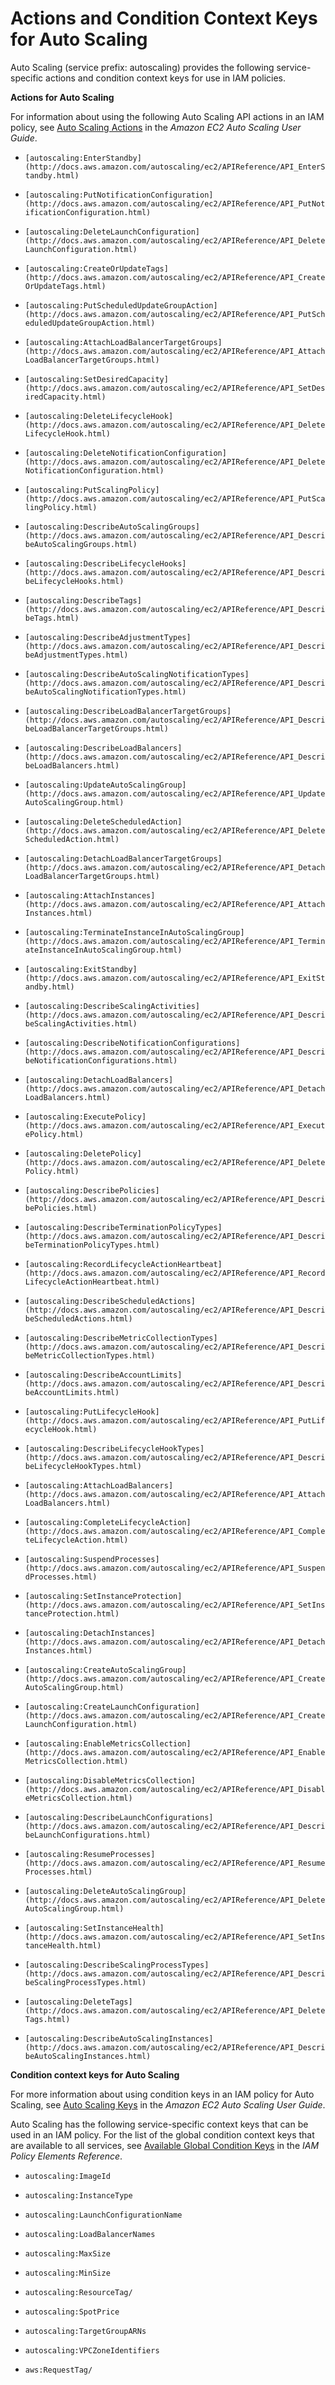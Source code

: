 # Actions and Condition Context Keys for Auto Scaling<a name="list_autoscaling"></a>

Auto Scaling \(service prefix: autoscaling\) provides the following service\-specific actions and condition context keys for use in IAM policies\.

**Actions for Auto Scaling**

For information about using the following Auto Scaling API actions in an IAM policy, see [Auto Scaling Actions](http://docs.aws.amazon.com/autoscaling/latest/userguide/IAM.html#UsingWithAutoScaling_Actions) in the *Amazon EC2 Auto Scaling User Guide*\.

+ `[autoscaling:EnterStandby](http://docs.aws.amazon.com/autoscaling/ec2/APIReference/API_EnterStandby.html)`

+ `[autoscaling:PutNotificationConfiguration](http://docs.aws.amazon.com/autoscaling/ec2/APIReference/API_PutNotificationConfiguration.html)`

+ `[autoscaling:DeleteLaunchConfiguration](http://docs.aws.amazon.com/autoscaling/ec2/APIReference/API_DeleteLaunchConfiguration.html)`

+ `[autoscaling:CreateOrUpdateTags](http://docs.aws.amazon.com/autoscaling/ec2/APIReference/API_CreateOrUpdateTags.html)`

+ `[autoscaling:PutScheduledUpdateGroupAction](http://docs.aws.amazon.com/autoscaling/ec2/APIReference/API_PutScheduledUpdateGroupAction.html)`

+ `[autoscaling:AttachLoadBalancerTargetGroups](http://docs.aws.amazon.com/autoscaling/ec2/APIReference/API_AttachLoadBalancerTargetGroups.html)`

+ `[autoscaling:SetDesiredCapacity](http://docs.aws.amazon.com/autoscaling/ec2/APIReference/API_SetDesiredCapacity.html)`

+ `[autoscaling:DeleteLifecycleHook](http://docs.aws.amazon.com/autoscaling/ec2/APIReference/API_DeleteLifecycleHook.html)`

+ `[autoscaling:DeleteNotificationConfiguration](http://docs.aws.amazon.com/autoscaling/ec2/APIReference/API_DeleteNotificationConfiguration.html)`

+ `[autoscaling:PutScalingPolicy](http://docs.aws.amazon.com/autoscaling/ec2/APIReference/API_PutScalingPolicy.html)`

+ `[autoscaling:DescribeAutoScalingGroups](http://docs.aws.amazon.com/autoscaling/ec2/APIReference/API_DescribeAutoScalingGroups.html)`

+ `[autoscaling:DescribeLifecycleHooks](http://docs.aws.amazon.com/autoscaling/ec2/APIReference/API_DescribeLifecycleHooks.html)`

+ `[autoscaling:DescribeTags](http://docs.aws.amazon.com/autoscaling/ec2/APIReference/API_DescribeTags.html)`

+ `[autoscaling:DescribeAdjustmentTypes](http://docs.aws.amazon.com/autoscaling/ec2/APIReference/API_DescribeAdjustmentTypes.html)`

+ `[autoscaling:DescribeAutoScalingNotificationTypes](http://docs.aws.amazon.com/autoscaling/ec2/APIReference/API_DescribeAutoScalingNotificationTypes.html)`

+ `[autoscaling:DescribeLoadBalancerTargetGroups](http://docs.aws.amazon.com/autoscaling/ec2/APIReference/API_DescribeLoadBalancerTargetGroups.html)`

+ `[autoscaling:DescribeLoadBalancers](http://docs.aws.amazon.com/autoscaling/ec2/APIReference/API_DescribeLoadBalancers.html)`

+ `[autoscaling:UpdateAutoScalingGroup](http://docs.aws.amazon.com/autoscaling/ec2/APIReference/API_UpdateAutoScalingGroup.html)`

+ `[autoscaling:DeleteScheduledAction](http://docs.aws.amazon.com/autoscaling/ec2/APIReference/API_DeleteScheduledAction.html)`

+ `[autoscaling:DetachLoadBalancerTargetGroups](http://docs.aws.amazon.com/autoscaling/ec2/APIReference/API_DetachLoadBalancerTargetGroups.html)`

+ `[autoscaling:AttachInstances](http://docs.aws.amazon.com/autoscaling/ec2/APIReference/API_AttachInstances.html)`

+ `[autoscaling:TerminateInstanceInAutoScalingGroup](http://docs.aws.amazon.com/autoscaling/ec2/APIReference/API_TerminateInstanceInAutoScalingGroup.html)`

+ `[autoscaling:ExitStandby](http://docs.aws.amazon.com/autoscaling/ec2/APIReference/API_ExitStandby.html)`

+ `[autoscaling:DescribeScalingActivities](http://docs.aws.amazon.com/autoscaling/ec2/APIReference/API_DescribeScalingActivities.html)`

+ `[autoscaling:DescribeNotificationConfigurations](http://docs.aws.amazon.com/autoscaling/ec2/APIReference/API_DescribeNotificationConfigurations.html)`

+ `[autoscaling:DetachLoadBalancers](http://docs.aws.amazon.com/autoscaling/ec2/APIReference/API_DetachLoadBalancers.html)`

+ `[autoscaling:ExecutePolicy](http://docs.aws.amazon.com/autoscaling/ec2/APIReference/API_ExecutePolicy.html)`

+ `[autoscaling:DeletePolicy](http://docs.aws.amazon.com/autoscaling/ec2/APIReference/API_DeletePolicy.html)`

+ `[autoscaling:DescribePolicies](http://docs.aws.amazon.com/autoscaling/ec2/APIReference/API_DescribePolicies.html)`

+ `[autoscaling:DescribeTerminationPolicyTypes](http://docs.aws.amazon.com/autoscaling/ec2/APIReference/API_DescribeTerminationPolicyTypes.html)`

+ `[autoscaling:RecordLifecycleActionHeartbeat](http://docs.aws.amazon.com/autoscaling/ec2/APIReference/API_RecordLifecycleActionHeartbeat.html)`

+ `[autoscaling:DescribeScheduledActions](http://docs.aws.amazon.com/autoscaling/ec2/APIReference/API_DescribeScheduledActions.html)`

+ `[autoscaling:DescribeMetricCollectionTypes](http://docs.aws.amazon.com/autoscaling/ec2/APIReference/API_DescribeMetricCollectionTypes.html)`

+ `[autoscaling:DescribeAccountLimits](http://docs.aws.amazon.com/autoscaling/ec2/APIReference/API_DescribeAccountLimits.html)`

+ `[autoscaling:PutLifecycleHook](http://docs.aws.amazon.com/autoscaling/ec2/APIReference/API_PutLifecycleHook.html)`

+ `[autoscaling:DescribeLifecycleHookTypes](http://docs.aws.amazon.com/autoscaling/ec2/APIReference/API_DescribeLifecycleHookTypes.html)`

+ `[autoscaling:AttachLoadBalancers](http://docs.aws.amazon.com/autoscaling/ec2/APIReference/API_AttachLoadBalancers.html)`

+ `[autoscaling:CompleteLifecycleAction](http://docs.aws.amazon.com/autoscaling/ec2/APIReference/API_CompleteLifecycleAction.html)`

+ `[autoscaling:SuspendProcesses](http://docs.aws.amazon.com/autoscaling/ec2/APIReference/API_SuspendProcesses.html)`

+ `[autoscaling:SetInstanceProtection](http://docs.aws.amazon.com/autoscaling/ec2/APIReference/API_SetInstanceProtection.html)`

+ `[autoscaling:DetachInstances](http://docs.aws.amazon.com/autoscaling/ec2/APIReference/API_DetachInstances.html)`

+ `[autoscaling:CreateAutoScalingGroup](http://docs.aws.amazon.com/autoscaling/ec2/APIReference/API_CreateAutoScalingGroup.html)`

+ `[autoscaling:CreateLaunchConfiguration](http://docs.aws.amazon.com/autoscaling/ec2/APIReference/API_CreateLaunchConfiguration.html)`

+ `[autoscaling:EnableMetricsCollection](http://docs.aws.amazon.com/autoscaling/ec2/APIReference/API_EnableMetricsCollection.html)`

+ `[autoscaling:DisableMetricsCollection](http://docs.aws.amazon.com/autoscaling/ec2/APIReference/API_DisableMetricsCollection.html)`

+ `[autoscaling:DescribeLaunchConfigurations](http://docs.aws.amazon.com/autoscaling/ec2/APIReference/API_DescribeLaunchConfigurations.html)`

+ `[autoscaling:ResumeProcesses](http://docs.aws.amazon.com/autoscaling/ec2/APIReference/API_ResumeProcesses.html)`

+ `[autoscaling:DeleteAutoScalingGroup](http://docs.aws.amazon.com/autoscaling/ec2/APIReference/API_DeleteAutoScalingGroup.html)`

+ `[autoscaling:SetInstanceHealth](http://docs.aws.amazon.com/autoscaling/ec2/APIReference/API_SetInstanceHealth.html)`

+ `[autoscaling:DescribeScalingProcessTypes](http://docs.aws.amazon.com/autoscaling/ec2/APIReference/API_DescribeScalingProcessTypes.html)`

+ `[autoscaling:DeleteTags](http://docs.aws.amazon.com/autoscaling/ec2/APIReference/API_DeleteTags.html)`

+ `[autoscaling:DescribeAutoScalingInstances](http://docs.aws.amazon.com/autoscaling/ec2/APIReference/API_DescribeAutoScalingInstances.html)`

**Condition context keys for Auto Scaling**

For more information about using condition keys in an IAM policy for Auto Scaling, see [Auto Scaling Keys](http://docs.aws.amazon.com/autoscaling/latest/userguide/IAM.html#UsingWithAutoScaling_Actions) in the *Amazon EC2 Auto Scaling User Guide*\.

Auto Scaling has the following service\-specific context keys that can be used in an IAM policy\. For the list of the global condition context keys that are available to all services, see [Available Global Condition Keys](reference_policies_condition-keys.md#AvailableKeys) in the *IAM Policy Elements Reference*\.

+ `autoscaling:ImageId`

+ `autoscaling:InstanceType`

+ `autoscaling:LaunchConfigurationName`

+ `autoscaling:LoadBalancerNames`

+ `autoscaling:MaxSize`

+ `autoscaling:MinSize`

+ `autoscaling:ResourceTag/`

+ `autoscaling:SpotPrice`

+ `autoscaling:TargetGroupARNs`

+ `autoscaling:VPCZoneIdentifiers`

+ `aws:RequestTag/`